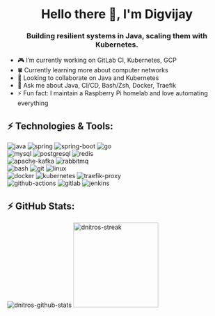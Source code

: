 <h1 align="center">Hello there 👋, I'm Digvijay</h1>
<h3 align="center">Building resilient systems in Java, scaling them with Kubernetes.</h3>

<ul>
  <li>🎮 I’m currently working on GitLab CI, Kubernetes, GCP</li>
  <li>🍀 Currently learning more about computer networks</li>
  <li>👥 Looking to collaborate on Java and Kubernetes</li>
  <li>💬 Ask me about Java, CI/CD, Bash/Zsh, Docker, Traefik</li>
  <li>⚡ Fun fact: I maintain a Raspberry Pi homelab and love automating everything</li>
</ul>

<h2 align="left">⚡ Technologies & Tools:</h2>
<p align="left">
  <img alt="java" src="https://img.shields.io/badge/java-ED8B00?style=for-the-badge&logo=openjdk&logoColor=white">
  <img alt="spring" src="https://img.shields.io/badge/spring-6DB33F?style=for-the-badge&logo=spring&logoColor=white">
  <img alt="spring-boot" src="https://img.shields.io/badge/spring_boot-6DB33F?style=for-the-badge&logo=springboot&logoColor=white">
  <img alt="go" src="https://img.shields.io/badge/go-00ADD8?style=for-the-badge&logo=go&logoColor=white">
  <br>
  <img alt="mysql" src="https://img.shields.io/badge/mysql-4479A1?style=for-the-badge&logo=mysql&logoColor=white">
  <img alt="postgresql" src="https://img.shields.io/badge/postgresql-4169E1?style=for-the-badge&logo=postgresql&logoColor=white">
  <img alt="redis" src="https://img.shields.io/badge/redis-FF4438?style=for-the-badge&logo=redis&logoColor=white">
  <br>
  <img alt="apache-kafka" src="https://img.shields.io/badge/apache_kafka-231F20?style=for-the-badge&logo=apachekafka&logoColor=white">
  <img alt="rabbitmq" src="https://img.shields.io/badge/rabbitmq-FF6600?style=for-the-badge&logo=rabbitmq&logoColor=white">
  <br>
  <img alt="bash" src="https://img.shields.io/badge/bash-4EAA25?style=for-the-badge&logo=gnubash&logoColor=white">
  <img alt="git" src="https://img.shields.io/badge/git-F05032?style=for-the-badge&logo=git&logoColor=white">
  <img alt="linux" src="https://img.shields.io/badge/linux-FCC624?style=for-the-badge&logo=linux&logoColor=white">
  <br>
  <img alt="docker" src="https://img.shields.io/badge/docker-2496ED?style=for-the-badge&logo=docker&logoColor=white">
  <img alt="kubernetes" src="https://img.shields.io/badge/kubernetes-326CE5?style=for-the-badge&logo=kubernetes&logoColor=white">
  <img alt="traefik-proxy" src="https://img.shields.io/badge/traefik_proxy-24A1C1?style=for-the-badge&logo=traefikproxy&logoColor=white">
  <br>
  <img alt="github-actions" src="https://img.shields.io/badge/github_actions-2088FF?style=for-the-badge&logo=githubactions&logoColor=white">
  <img alt="gitlab" src="https://img.shields.io/badge/gitlab-FC6D26?style=for-the-badge&logo=gitlab&logoColor=white">
  <img alt="jenkins" src="https://img.shields.io/badge/jenkins-D24939?style=for-the-badge&logo=jenkins&logoColor=white">
</p>

<h2 align="left">⚡ GitHub Stats:</h2>
<p align="left">
  <img alt="dnitros-github-stats" src="https://github-readme-stats.vercel.app/api?username=dnitros&show_icons=true&theme=catppuccin_mocha">
  <img alt="dnitros-streak" src="https://streak-stats.demolab.com/?user=dnitros&theme=catppuccin-mocha" height="195px">
</p>
